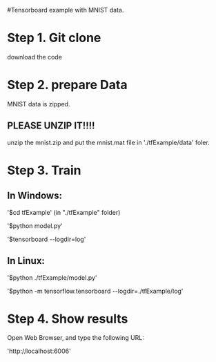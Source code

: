 #Tensorboard example with MNIST data.

# Step 1. Git clone   

download the code


# Step 2. prepare Data 


MNIST data is zipped. 

## PLEASE UNZIP IT!!!!

unzip the mnist.zip and put the mnist.mat file in './tfExample/data' foler. 

# Step 3. Train 

## In Windows:
'$cd tfExample'  (in "./tfExample" folder)

'$python model.py' 

'$tensorboard --logdir=log'


## In Linux:

'$python ./tfExample/model.py' 

'$python -m tensorflow.tensorboard --logdir=./tfExample/log'


# Step 4. Show results
Open Web Browser, and type the following URL:

'http://localhost:6006'

